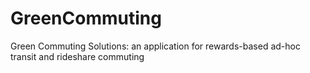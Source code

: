 GreenCommuting
==============

Green Commuting Solutions: an application for rewards-based ad-hoc transit and rideshare commuting
